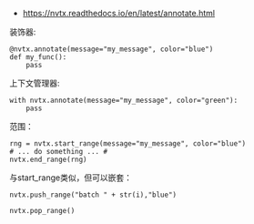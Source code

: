 
- https://nvtx.readthedocs.io/en/latest/annotate.html


装饰器:

```
@nvtx.annotate(message="my_message", color="blue")
def my_func():
    pass
```


上下文管理器:

```
with nvtx.annotate(message="my_message", color="green"):
    pass
```


范围：

```
rng = nvtx.start_range(message="my_message", color="blue")
# ... do something ... #
nvtx.end_range(rng)

```

与start_range类似，但可以嵌套：

```
nvtx.push_range("batch " + str(i),"blue")

nvtx.pop_range()
```